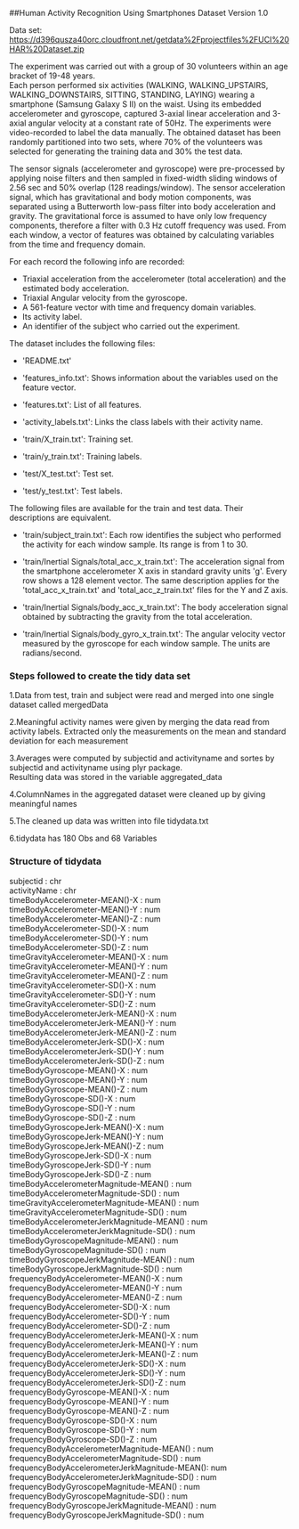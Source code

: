 ##Human Activity Recognition Using Smartphones Dataset Version 1.0

Data set: https://d396qusza40orc.cloudfront.net/getdata%2Fprojectfiles%2FUCI%20HAR%20Dataset.zip   

The experiment was carried out with a group of 30 volunteers within an age bracket of 19-48 years.  
Each person performed six activities (WALKING, WALKING_UPSTAIRS, WALKING_DOWNSTAIRS, SITTING, STANDING, LAYING) wearing a smartphone (Samsung Galaxy S II) on the waist. Using its embedded accelerometer and gyroscope, captured 3-axial linear acceleration and 3-axial angular velocity at a constant rate of 50Hz. The experiments were video-recorded to label the data manually. The obtained dataset has been randomly partitioned into two sets, where 70% of the volunteers was selected for generating the training data and 30% the test data. 

The sensor signals (accelerometer and gyroscope) were pre-processed by applying noise filters and then sampled in fixed-width sliding windows of 2.56 sec and 50% overlap (128 readings/window). The sensor acceleration signal, which has gravitational and body motion components, was separated using a Butterworth low-pass filter into body acceleration and gravity. The gravitational force is assumed to have only low frequency components, therefore a filter with 0.3 Hz cutoff frequency was used. From each window, a vector of features was obtained by calculating variables from the time and frequency domain.

For each record the following info are recorded:  
- Triaxial acceleration from the accelerometer (total acceleration) and the estimated body acceleration.  
- Triaxial Angular velocity from the gyroscope. 
- A 561-feature vector with time and frequency domain variables. 
- Its activity label. 
- An identifier of the subject who carried out the experiment.  

The dataset includes the following files:  

- 'README.txt'    

- 'features_info.txt': Shows information about the variables used on the feature vector.  

- 'features.txt': List of all features.  

- 'activity_labels.txt': Links the class labels with their activity name.  

- 'train/X_train.txt': Training set.  

- 'train/y_train.txt': Training labels.  

- 'test/X_test.txt': Test set.  

- 'test/y_test.txt': Test labels.  

The following files are available for the train and test data. Their descriptions are equivalent.   

- 'train/subject_train.txt': Each row identifies the subject who performed the activity for each window sample. Its range is from 1 to 30. 

- 'train/Inertial Signals/total_acc_x_train.txt': The acceleration signal from the smartphone accelerometer X axis in standard gravity units 'g'. Every row shows a 128 element vector. The same description applies for the 'total_acc_x_train.txt' and 'total_acc_z_train.txt' files for the Y and Z axis. 

- 'train/Inertial Signals/body_acc_x_train.txt': The body acceleration signal obtained by subtracting the gravity from the total acceleration. 

- 'train/Inertial Signals/body_gyro_x_train.txt': The angular velocity vector measured by the gyroscope for each window sample. The units are radians/second. 

### Steps followed to create the tidy data set
1.Data from test, train and subject were read and merged into one single dataset called mergedData  

2.Meaningful activity names were given by merging the data read from activity labels. Extracted only the measurements on the mean and standard deviation for each measurement     

3.Averages were computed by subjectid and activityname and sortes by subjectid and activityname using plyr package.  
Resulting data was stored in the variable aggregated_data

4.ColumnNames in the aggregated dataset were cleaned up by giving meaningful names  

5.The cleaned up data was written into file tidydata.txt 

6.tidydata has 180 Obs and 68 Variables

### Structure of tidydata
  subjectid                                     : chr    
  activityName                                  : chr      
  timeBodyAccelerometer-MEAN()-X                : num         
  timeBodyAccelerometer-MEAN()-Y                : num         
  timeBodyAccelerometer-MEAN()-Z                : num      
  timeBodyAccelerometer-SD()-X                  : num        
  timeBodyAccelerometer-SD()-Y                  : num            
  timeBodyAccelerometer-SD()-Z                  : num       
  timeGravityAccelerometer-MEAN()-X             : num      
  timeGravityAccelerometer-MEAN()-Y             : num        
  timeGravityAccelerometer-MEAN()-Z             : num           
  timeGravityAccelerometer-SD()-X               : num        
  timeGravityAccelerometer-SD()-Y               : num          
  timeGravityAccelerometer-SD()-Z               : num        
  timeBodyAccelerometerJerk-MEAN()-X            : num      
  timeBodyAccelerometerJerk-MEAN()-Y            : num          
  timeBodyAccelerometerJerk-MEAN()-Z            : num        
  timeBodyAccelerometerJerk-SD()-X              : num    
  timeBodyAccelerometerJerk-SD()-Y              : num       
  timeBodyAccelerometerJerk-SD()-Z              : num     
  timeBodyGyroscope-MEAN()-X                    : num      
  timeBodyGyroscope-MEAN()-Y                    : num     
  timeBodyGyroscope-MEAN()-Z                    : num             
  timeBodyGyroscope-SD()-X                      : num        
  timeBodyGyroscope-SD()-Y                      : num    
  timeBodyGyroscope-SD()-Z                      : num    
  timeBodyGyroscopeJerk-MEAN()-X                : num    
  timeBodyGyroscopeJerk-MEAN()-Y                : num    
  timeBodyGyroscopeJerk-MEAN()-Z                : num    
  timeBodyGyroscopeJerk-SD()-X                  : num    
  timeBodyGyroscopeJerk-SD()-Y                  : num    
  timeBodyGyroscopeJerk-SD()-Z                  : num    
  timeBodyAccelerometerMagnitude-MEAN()         : num     
  timeBodyAccelerometerMagnitude-SD()           : num    
  timeGravityAccelerometerMagnitude-MEAN()      : num    
  timeGravityAccelerometerMagnitude-SD()        : num      
  timeBodyAccelerometerJerkMagnitude-MEAN()     : num  
  timeBodyAccelerometerJerkMagnitude-SD()       : num     
  timeBodyGyroscopeMagnitude-MEAN()             : num      
  timeBodyGyroscopeMagnitude-SD()               : num   
  timeBodyGyroscopeJerkMagnitude-MEAN()         : num   
  timeBodyGyroscopeJerkMagnitude-SD()           : num    
  frequencyBodyAccelerometer-MEAN()-X           : num    
  frequencyBodyAccelerometer-MEAN()-Y           : num    
  frequencyBodyAccelerometer-MEAN()-Z           : num    
  frequencyBodyAccelerometer-SD()-X             : num    
  frequencyBodyAccelerometer-SD()-Y             : num   
  frequencyBodyAccelerometer-SD()-Z             : num    
  frequencyBodyAccelerometerJerk-MEAN()-X       : num    
  frequencyBodyAccelerometerJerk-MEAN()-Y       : num   
  frequencyBodyAccelerometerJerk-MEAN()-Z       : num   
  frequencyBodyAccelerometerJerk-SD()-X         : num      
  frequencyBodyAccelerometerJerk-SD()-Y         : num      
  frequencyBodyAccelerometerJerk-SD()-Z         : num   
  frequencyBodyGyroscope-MEAN()-X               : num   
  frequencyBodyGyroscope-MEAN()-Y               : num    
  frequencyBodyGyroscope-MEAN()-Z               : num    
  frequencyBodyGyroscope-SD()-X                 : num   
  frequencyBodyGyroscope-SD()-Y                 : num    
  frequencyBodyGyroscope-SD()-Z                 : num            
  frequencyBodyAccelerometerMagnitude-MEAN()    : num    
  frequencyBodyAccelerometerMagnitude-SD()      : num    
  frequencyBodyAccelerometerJerkMagnitude-MEAN(): num     
  frequencyBodyAccelerometerJerkMagnitude-SD()  : num   
  frequencyBodyGyroscopeMagnitude-MEAN()        : num   
  frequencyBodyGyroscopeMagnitude-SD()          : num      
  frequencyBodyGyroscopeJerkMagnitude-MEAN()    : num    
  frequencyBodyGyroscopeJerkMagnitude-SD()      : num    

 
